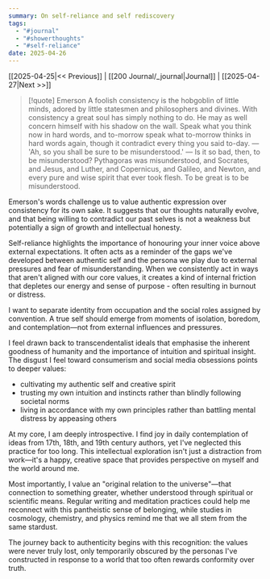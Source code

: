 ```yaml
---
summary: On self-reliance and self rediscovery
tags:
  - "#journal"
  - "#showerthoughts"
  - "#self-reliance"
date: 2025-04-26
---
```

[[2025-04-25|<< Previous]] | [[200 Journal/_journal|Journal]] | [[2025-04-27|Next >>]] 

> [!quote] Emerson
> A foolish consistency is the hobgoblin of little minds, adored by little statesmen and philosophers and divines. With consistency a great soul has simply nothing to do. He may as well concern himself with his shadow on the wall. Speak what you think now in hard words, and to-morrow speak what to-morrow thinks in hard words again, though it contradict every thing you said to-day. — 'Ah, so you shall be sure to be misunderstood.' — Is it so bad, then, to be misunderstood? Pythagoras was misunderstood, and Socrates, and Jesus, and Luther, and Copernicus, and Galileo, and Newton, and every pure and wise spirit that ever took flesh. To be great is to be misunderstood.

Emerson's words challenge us to value authentic expression over consistency for its own sake. It suggests that our thoughts naturally evolve, and that being willing to contradict our past selves is not a weakness but potentially a sign of growth and intellectual honesty.  

Self-reliance highlights the importance of honouring your inner voice above external expectations. It often acts as a reminder of the gaps we've developed between authentic self and the persona we play due to external pressures and fear of misunderstanding. When we consistently act in ways that aren't aligned with our core values, it creates a kind of internal friction that depletes our energy and sense of purpose - often resulting in burnout or distress.

I want to separate identity from occupation and the social roles assigned by convention. A true self should emerge from moments of isolation, boredom, and contemplation—not from external influences and pressures.  

I feel drawn back to transcendentalist ideals that emphasise the inherent goodness of humanity and the importance of intuition and spiritual insight. The disgust I feel toward consumerism and social media obsessions points to deeper values:
- cultivating my authentic self and creative spirit
- trusting my own intuition and instincts rather than blindly following societal norms
- living in accordance with my own principles rather than battling mental distress by appeasing others

At my core, I am deeply introspective. I find joy in daily contemplation of ideas from 17th, 18th, and 19th century authors, yet I've neglected this practice for too long. This intellectual exploration isn't just a distraction from work—it's a happy, creative space that provides perspective on myself and the world around me.

Most importantly, I value an "original relation to the universe"—that connection to something greater, whether understood through spiritual or scientific means. Regular writing and meditation practices could help me reconnect with this pantheistic sense of belonging, while studies in cosmology, chemistry, and physics remind me that we all stem from the same stardust.

The journey back to authenticity begins with this recognition: the values were never truly lost, only temporarily obscured by the personas I've constructed in response to a world that too often rewards conformity over truth.
